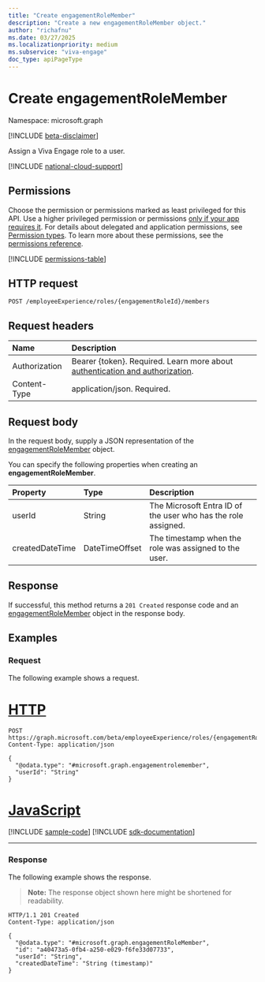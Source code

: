 ```yaml
---
title: "Create engagementRoleMember"
description: "Create a new engagementRoleMember object."
author: "richafnu"
ms.date: 03/27/2025
ms.localizationpriority: medium
ms.subservice: "viva-engage"
doc_type: apiPageType
---
```


# Create engagementRoleMember

Namespace: microsoft.graph

[!INCLUDE [beta-disclaimer](../../includes/beta-disclaimer.md)]

Assign a Viva Engage role to a user.

[!INCLUDE [national-cloud-support](../../includes/global-only.md)]

## Permissions

Choose the permission or permissions marked as least privileged for this API. Use a higher privileged permission or permissions [only if your app requires it](/graph/permissions-overview#best-practices-for-using-microsoft-graph-permissions). For details about delegated and application permissions, see [Permission types](/graph/permissions-overview#permission-types). To learn more about these permissions, see the [permissions reference](/graph/permissions-reference).

<!-- { "blockType": "permissions", "name": "engagementrole_post_members" } -->
[!INCLUDE [permissions-table](../includes/permissions/engagementrole-post-members-permissions.md)]

## HTTP request

<!-- {
  "blockType": "ignored"
}
-->
``` http
POST /employeeExperience/roles/{engagementRoleId}/members
```

## Request headers

|Name|Description|
|:---|:---|
|Authorization|Bearer {token}. Required. Learn more about [authentication and authorization](/graph/auth/auth-concepts).|
|Content-Type|application/json. Required.|

## Request body

In the request body, supply a JSON representation of the [engagementRoleMember](../resources/engagementrolemember.md) object.

You can specify the following properties when creating an **engagementRoleMember**.

|Property|Type|Description|
|:---|:---|:---|
|userId|String|The Microsoft Entra ID of the user who has the role assigned.|
|createdDateTime|DateTimeOffset|The timestamp when the role was assigned to the user.|

## Response

If successful, this method returns a `201 Created` response code and an [engagementRoleMember](../resources/engagementrolemember.md) object in the response body.

## Examples

### Request

The following example shows a request.
# [HTTP](#tab/http)
<!-- {
  "blockType": "request",
  "name": "create_engagementrolemember_from_"
}
-->
``` http
POST https://graph.microsoft.com/beta/employeeExperience/roles/{engagementRoleId}/members
Content-Type: application/json

{
  "@odata.type": "#microsoft.graph.engagementrolemember",
  "userId": "String"
}
```

# [JavaScript](#tab/javascript)
[!INCLUDE [sample-code](../includes/snippets/javascript/create-engagementrolemember-from--javascript-snippets.md)]
[!INCLUDE [sdk-documentation](../includes/snippets/snippets-sdk-documentation-link.md)]

---

### Response

The following example shows the response.
>**Note:** The response object shown here might be shortened for readability.
<!-- {
  "blockType": "response",
  "truncated": true,
  "@odata.type": "microsoft.graph.engagementrolemember"
}
-->
``` http
HTTP/1.1 201 Created
Content-Type: application/json

{
  "@odata.type": "#microsoft.graph.engagementRoleMember",
  "id": "a40473a5-0fb4-a250-e029-f6fe33d07733",
  "userId": "String",
  "createdDateTime": "String (timestamp)"
}
```

